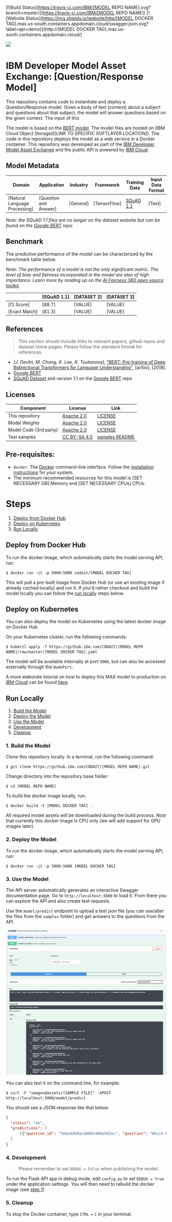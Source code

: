 [![Build Status](https://travis-ci.com/IBM/[MODEL REPO NAME].svg?branch=master)](https://travis-ci.com/IBM/[MODEL REPO NAME]) [![Website Status](https://img.shields.io/website/http/[MODEL DOCKER TAG].max.us-south.containers.appdomain.cloud/swagger.json.svg?label=api+demo)](http://[MODEL DOCKER TAG].max.us-south.containers.appdomain.cloud/)

[<img src="docs/deploy-max-to-ibm-cloud-with-kubernetes-button.png" width="400px">](http://ibm.biz/max-to-ibm-cloud-tutorial)

# IBM Developer Model Asset Exchange: [Question/Response Model]

This repository contains code to instantiate and deploy a Question/Response model. Given a body of text (context) about a subject and questions about that subject, the model will answer questions based on the given context. The input of this 

The model is based on the [BERT model](https://github.com/google-research/bert). The model files are hosted on
[IBM Cloud Object Storage]([LINK TO SPECIFIC SOFTLAYER LOCATION]).
The code in this repository deploys the model as a web service in a Docker container. This repository was developed
as part of the [IBM Developer Model Asset Exchange](https://developer.ibm.com/exchanges/models/) and the public API is powered by [IBM Cloud](https://ibm.biz/Bdz2XM).

## Model Metadata
| Domain | Application | Industry  | Framework | Training Data | Input Data Format |
| ------------- | --------  | -------- | --------- | --------- | -------------- | 
| [Natural Language Processing] | [Question and Answer] | [General] | [TensorFlow] | [SQuAD 1.1](https://rajpurkar.github.io/SQuAD-explorer/) | [Text] |

_Note: the SQuAD 1.1 files are no longer on the dataset website but can be found on the [Google BERT](https://github.com/google-research/bert) repo_

## Benchmark

The predictive performance of the model can be characterized by the benchmark table below.

_Note: The performance of a model is not the only significant metric. The level of bias and fairness incorporated in the model are also of high importance. Learn more by reading up on the [AI Fairness 360 open source toolkit](http://ibm.biz/AI_Fairness_360)._



|  | [SQuAD 1.1] | [DATASET 2]   | [DATASET 3]  |
| -------- | --------  | -------- | --------- |
| [f1 Score] | [88.7] | [VALUE] | [VALUE] |
| [Exact Match] | [81.3] | [VALUE] | [VALUE] |

## References

> This section should include links to relevant papers, github repos and dataset home pages. Please follow the standard format for references.

* _[J. Devlin, M. Chang, K. Lee, K. Toutanova]_, ["BERT: Pre-training of Deep Bidirectional Transformers for Language Understanding"]([https://arxiv.org/abs/1810.04805]), [arXiv], [2018].
* [Google BERT](https://github.com/google-research/bert)
* [SQuAD Dataset](https://rajpurkar.github.io/SQuAD-explorer/) and version 1.1 on the [Google BERT](https://github.com/google-research/bert) repo

## Licenses

| Component | License | Link  |
| ------------- | --------  | -------- |
| This repository | [Apache 2.0](https://www.apache.org/licenses/LICENSE-2.0) | [LICENSE](LICENSE) |
| Model Weights |  [Apache 2.0](https://www.apache.org/licenses/LICENSE-2.0) | [LICENSE](LICENSE)
| Model Code (3rd party) | [Apache 2.0](https://www.apache.org/licenses/LICENSE-2.0) | [LICENSE](https://github.com/google-research/bert/blob/master/LICENSE) |
| Test samples | [CC BY-SA 4.0](https://creativecommons.org/licenses/by-sa/4.0/legalcode) | [samples README](samples/README.md) |

## Pre-requisites:

* `docker`: The [Docker](https://www.docker.com/) command-line interface. Follow the [installation instructions](https://docs.docker.com/install/) for your system.
* The minimum recommended resources for this model is [SET NECESSARY GB] Memory and [SET NECESSARY CPUs] CPUs.

# Steps

1. [Deploy from Docker Hub](#deploy-from-docker-hub)
2. [Deploy on Kubernetes](#deploy-on-kubernetes)
3. [Run Locally](#run-locally)

## Deploy from Docker Hub

To run the docker image, which automatically starts the model serving API, run:

```
$ docker run -it -p 5000:5000 codait/[MODEL DOCKER TAG]
```

This will pull a pre-built image from Docker Hub (or use an existing image if already cached locally) and run it.
If you'd rather checkout and build the model locally you can follow the [run locally](#run-locally) steps below.

## Deploy on Kubernetes

You can also deploy the model on Kubernetes using the latest docker image on Docker Hub.

On your Kubernetes cluster, run the following commands:

```
$ kubectl apply -f https://github.ibm.com/CODAIT/[MODEL REPO NAME]/raw/master/[MODEL DOCKER TAG].yaml
```

The model will be available internally at port `5000`, but can also be accessed externally through the `NodePort`.

A more elaborate tutorial on how to deploy this MAX model to production on [IBM Cloud](https://ibm.biz/Bdz2XM) can be found [here](http://ibm.biz/max-to-ibm-cloud-tutorial).

## Run Locally

1. [Build the Model](#1-build-the-model)
2. [Deploy the Model](#2-deploy-the-model)
3. [Use the Model](#3-use-the-model)
4. [Development](#4-development)
5. [Cleanup](#5-cleanup)


### 1. Build the Model

Clone this repository locally. In a terminal, run the following command:

```
$ git clone https://github.ibm.com/CODAIT/[MODEL REPO NAME].git
```

Change directory into the repository base folder:

```
$ cd [MODEL REPO NAME]
```

To build the docker image locally, run: 

```
$ docker build -t [MODEL DOCKER TAG] .
```

All required model assets will be downloaded during the build process. _Note_ that currently this docker image is CPU only (we will add support for GPU images later).


### 2. Deploy the Model

To run the docker image, which automatically starts the model serving API, run:

```
$ docker run -it -p 5000:5000 [MODEL DOCKER TAG]
```

### 3. Use the Model

The API server automatically generates an interactive Swagger documentation page. Go to `http://localhost:5000` to load it. From there you can explore the API and also create test requests.

Use the `model/predict` endpoint to upload a test json file (you can use/alter the files from the `samples` folder) and get answers to the questions from the API.

![Example of getting answers from the API](docs/swagger-screenshot.png)

You can also test it on the command line, for example:

```
$ curl -F "image=@assets/[SAMPLE FILE]" -XPOST http://localhost:5000/model/predict
```

You should see a JSON response like that below:

```json
{
  "status": "ok",
  "predictions": [
      [{"question_id": "56be4db0acb8001400a502ec", "question": "Which NFL team represented the AFC at Super Bowl 50?", "answer": "Denver Broncos"}, {"question_id": "56be4db0acb8001400a502ed", "question": "Which NFL team represented the NFC at Super Bowl 50?", "answer": "Carolina Panthers"}, {"question_id": "56be4db0acb8001400a502ee", "question": "Where did Super Bowl 50 take place?", "answer": "Levi's Stadium in the San Francisco Bay Area at Santa Clara, California"}, {"question_id": "56be4db0acb8001400a502ef", "question": "Which NFL team won Super Bowl 50?", "answer": "Denver Broncos"}, {"question_id": "56be4db0acb8001400a502f0", "question": "What color was used to emphasize the 50th anniversary of the Super Bowl?", "answer": "gold"}, {"question_id": "56be8e613aeaaa14008c90d1", "question": "What was the theme of Super Bowl 50?", "answer": "golden anniversary\""}, {"question_id": "56be8e613aeaaa14008c90d2", "question": "What day was the game played on?", "answer": "February 7, 2016"}, {"question_id": "56be8e613aeaaa14008c90d3", "question": "What is the AFC short for?", "answer": "American Football Conference"}]
  ]
}
```

### 4. Development

> Please remember to set `DEBUG = False` when publishing the model. 

To run the Flask API app in debug mode, edit `config.py` to set `DEBUG = True` under the application settings. You will then need to rebuild the docker image (see [step 1](#1-build-the-model)).

### 5. Cleanup

To stop the Docker container, type `CTRL` + `C` in your terminal.


